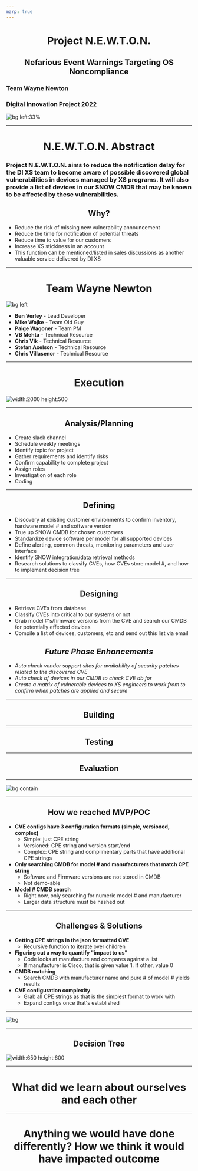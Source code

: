 ```yaml
---
marp: true
---
```


# Project N.E.W.T.O.N.
## Nefarious Event Warnings Targeting OS Noncompliance
### Team Wayne Newton
### Digital Innovation Project 2022
![bg left:33%](https://raw.githubusercontent.com/pwagoner/Wayne-Newton/main/newton.jpg)

---
# N.E.W.T.O.N. Abstract
### Project N.E.W.T.O.N. aims to reduce the notification delay for the DI XS team to become aware of possible discovered global vulnerabilities in devices managed by XS programs. It will also provide a list of devices in our SNOW CMDB that may be known to be affected by these vulnerabilities.
## Why?
- Reduce the risk of missing new vulnerability announcement
- Reduce the time for notification of potential threats
- Reduce time to value for our customers
- Increase XS stickiness in an account
- This function can be mentioned/listed in sales discussions as another valuable service delivered by DI XS

---
# Team Wayne Newton
![bg left](https://raw.githubusercontent.com/pwagoner/Wayne-Newton/main/Wayne%20Newtons%20(1).png)
- **Ben Verley** - Lead Developer
- **Mike Wojke** - Team Old Guy
- **Paige Wagoner** - Team PM
- **VB Mehta** - Technical Resource
- **Chris Vik** - Technical Resource
- **Stefan Axelson** - Technical Resource
- **Chris Villasenor** - Technical Resource

---
<style scoped>
    h1 {
        text-align: center
    }
    img {
        display: block;
 margin-left: auto;
 margin-right: auto;
    }
</style>
# Execution
![width:2000 height:500](https://raw.githubusercontent.com/pwagoner/Wayne-Newton/main/Execution.png)

---
## Analysis/Planning
- Create slack channel
- Schedule weekly meetings
- Identify topic for project
- Gather requirements and identify risks
- Confirm capability to complete project
- Assign roles
- Investigation of each role
- Coding

---
## Defining
- Discovery at existing customer environments to confirm inventory, hardware model # and software version
- True up SNOW CMDB for chosen customers
- Standardize device software per model for all supported devices
- Define alerting, common threats, monitoring parameters and user interface
- Identify SNOW integration/data retrieval methods
- Research solutions to classify CVEs, how CVEs store model #, and how to implement decision tree

---
## Designing
- Retrieve CVEs from database
- Classify CVEs into critical to our systems or not
- Grab model #'s/firmware versions from the CVE and search our CMDB for potentially effected devices
- Compile a list of devices, customers, etc and send out this list via email
## *Future Phase Enhancements*
- *Auto check vendor support sites for availability of security patches related to the discovered CVE*
- *Auto check of devices in our CMDB to check CVE db for*
- *Create a matrix of vulnerable devices to XS engineers to work from to confirm when patches are applied and secure*

---
## Building

---
## Testing

---
## Evaluation

---
![bg contain](https://raw.githubusercontent.com/pwagoner/Wayne-Newton/main/mvp.png)

---
## How we reached MVP/POC
- **CVE configs have 3 configuration formats (simple, versioned, complex)**
    * Simple: just CPE string
    * Versioned: CPE string and version start/end
    * Complex: CPE string and complimentary parts that have additional CPE strings
- **Only searching CMDB for model # and manufacturers that match CPE string**
    * Software and Firmware versions are not stored in CMDB
    * Not demo-able
- **Model # CMDB search**
    * Right now, only searching for numeric model # and manufacturer
    * Larger data structure must be hashed out

---
## Challenges & Solutions
- **Getting CPE strings in the json formatted CVE**
    * Recursive function to iterate over children
- **Figuring out a way to quantify "impact to us"**
    * Code looks at manufacture and compares against a list
    * If manufacturer is Cisco, that is given value 1. If other, value 0
- **CMDB matching**
    * Search CMDB with manufacturer name and pure # of model # yields results
- **CVE configuration complexity**
    * Grab all CPE strings as that is the simplest format to work with
    * Expand configs once that's established

---
![bg](https://raw.githubusercontent.com/pwagoner/Wayne-Newton/main/product-demo-themes.jpg)

---
<style scoped>
    h2 {
        text-align: center
    }
    img {
        display: block;
 margin-left: auto;
 margin-right: auto;
    }
</style>
## Decision Tree
![width:650 height:600](https://raw.githubusercontent.com/pwagoner/Wayne-Newton/main/decision%20tree.png)

---
# What did we learn about ourselves and each other

---
# Anything we would have done differently? How we think it would have impacted outcome
